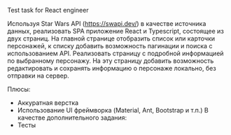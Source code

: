 Test task for React engineer 
 
Используя Star Wars API (https://swapi.dev/) 
в качестве источника данных, 
реализовать SPA приложение React и Typescript, 
состоящее из двух страниц. 
На главной странице отобразить список или карточки персонажей, 
к списку добавить возможность пагинации и поиска с использованием API. 
Реализовать страницу с подробной информацией по выбранному персонажу. 
На эту страницу добавить возможность редактировать 
и сохранять информацию о персонаже локально, 
без отправки на сервер. 
 
Плюсы: 
+ Аккуратная верстка 
+ Использование UI фреймворка (Material, Ant, Bootstrap и т.п.) 
В качестве дополнительного задания: 
+ Тесты
